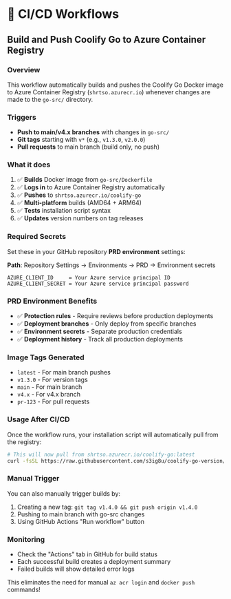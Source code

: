 # 🚀 CI/CD Workflows

## Build and Push Coolify Go to Azure Container Registry

### Overview
This workflow automatically builds and pushes the Coolify Go Docker image to Azure Container Registry (`shrtso.azurecr.io`) whenever changes are made to the `go-src/` directory.

### Triggers
- **Push to main/v4.x branches** with changes in `go-src/`
- **Git tags** starting with `v*` (e.g., `v1.3.0`, `v2.0.0`)
- **Pull requests** to main branch (build only, no push)

### What it does
1. ✅ **Builds** Docker image from `go-src/Dockerfile`
2. ✅ **Logs in** to Azure Container Registry automatically
3. ✅ **Pushes** to `shrtso.azurecr.io/coolify-go`
4. ✅ **Multi-platform** builds (AMD64 + ARM64)
5. ✅ **Tests** installation script syntax
6. ✅ **Updates** version numbers on tag releases

### Required Secrets
Set these in your GitHub repository **PRD environment** settings:

**Path**: Repository Settings → Environments → PRD → Environment secrets

```
AZURE_CLIENT_ID     = Your Azure service principal ID
AZURE_CLIENT_SECRET = Your Azure service principal password
```

### PRD Environment Benefits
- ✅ **Protection rules** - Require reviews before production deployments
- ✅ **Deployment branches** - Only deploy from specific branches
- ✅ **Environment secrets** - Separate production credentials
- ✅ **Deployment history** - Track all production deployments

### Image Tags Generated
- `latest` - For main branch pushes
- `v1.3.0` - For version tags
- `main` - For main branch
- `v4.x` - For v4.x branch
- `pr-123` - For pull requests

### Usage After CI/CD
Once the workflow runs, your installation script will automatically pull from the registry:

```bash
# This will now pull from shrtso.azurecr.io/coolify-go:latest
curl -fsSL https://raw.githubusercontent.com/s3ig8u/coolify-go-version/main/go-src/install.sh | sudo bash
```

### Manual Trigger
You can also manually trigger builds by:
1. Creating a new tag: `git tag v1.4.0 && git push origin v1.4.0`
2. Pushing to main branch with go-src changes
3. Using GitHub Actions "Run workflow" button

### Monitoring
- Check the "Actions" tab in GitHub for build status
- Each successful build creates a deployment summary
- Failed builds will show detailed error logs

This eliminates the need for manual `az acr login` and `docker push` commands!
